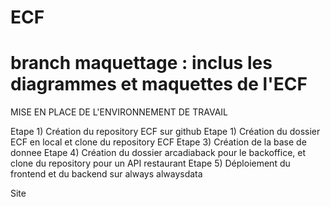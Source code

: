 # ECF
# branch maquettage : inclus les diagrammes et maquettes de l'ECF

MISE EN PLACE DE L'ENVIRONNEMENT DE TRAVAIL

Etape 1) Création du repository ECF sur github
Etape 1) Création du dossier ECF en local et clone du repository ECF
Etape 3) Création de la base de donnee
Etape 4) Création du dossier arcadiaback pour le backoffice, et clone du repository pour un API restaurant
Etape 5) Déploiement du frontend et du backend sur always alwaysdata

Site



